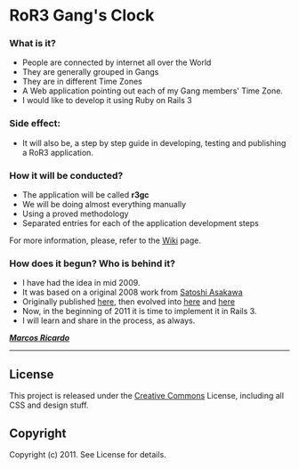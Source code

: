 # RoR3 Gang's Clock

### What is it?

* People are connected by internet all over the World
* They are generally grouped in Gangs
* They are in different Time Zones
* A Web application pointing out each of my Gang members' Time Zone.
* I would like to develop it using Ruby on Rails 3

###  Side effect:

* It will also be, a step by step guide in developing, testing and publishing a RoR3 application.

### How it will be conducted?

* The application will be called **r3gc**
* We will be doing almost everything manually
* Using a proved methodology
* Separated entries for each of the application development steps

For more information, please, refer to the [Wiki][wk] page.

### How does it begun? Who is behind it?

* I have had the idea in mid 2009.
* It was based on a original 2008 work from [Satoshi Asakawa][ashbb]
* Originally published [here][gc1], then evolved into [here][gc2] and [here][gc3]
* Now, in the beginning of 2011 it is time to implement it in Rails 3.
* I will learn and share in the process, as always.

 _**[Marcos Ricardo][mr]**_

---

## License

This project is released under the [Creative Commons][cc] License, including all CSS and design stuff.

## Copyright

Copyright (c) 2011. See License for details.

[wk]: https://github.com/marcric/ror3gangsclock/wiki
[ashbb]: http://twitter.com/ashbb
[gc1]: http://the-shoebox.org/apps/75
[gc2]: https://github.com/ashbb/gangsclock2/
[gc3]: https://github.com/ashbb/gangsclock3/
[mr]: http://marcric.com
[cc]: http://creativecommons.org/licenses/by-sa/3.0/us/
